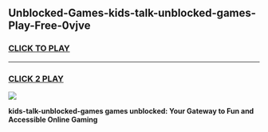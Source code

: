 
## Unblocked-Games-kids-talk-unblocked-games-Play-Free-0vjve
<h3>
<a href="https://premium76.site?title=kids-talk-unblocked-games&ref=15A">CLICK TO PLAY</a></h3>
<hr>

<h3>
<a href="https://premium76.site?title=kids-talk-unblocked-games&ref=15A">CLICK 2 PLAY</a>
  
</h3>

<a href="https://premium76.site?title=kids-talk-unblocked-games&ref=15A"><img src="https://clearcache.store/games.png"></a>


**kids-talk-unblocked-games games unblocked: Your Gateway to Fun and Accessible Online Gaming**
